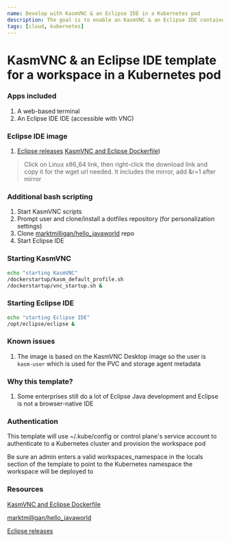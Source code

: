 ```yaml
---
name: Develop with KasmVNC & an Eclipse IDE in a Kubernetes pod
description: The goal is to enable an KasmVNC & an Eclipse IDE container for a browser experience
tags: [cloud, kubernetes]
---
```


# KasmVNC & an Eclipse IDE template for a workspace in a Kubernetes pod

### Apps included

1. A web-based terminal
1. An Eclipse IDE IDE (accessible with VNC)

### Eclipse IDE image

1. [Eclipse releases](https://download.eclipse.org/eclipse/downloads/) [KasmVNC and Eclipse Dockerfile](https://github.com/sharkymark/dockerfiles/tree/main/eclipse/kasm))

> Click on Linux x86_64 link, then right-click the download link and copy it for the wget url needed. It includes the mirror, add &r=1 after mirror

### Additional bash scripting

1. Start KasmVNC scripts
1. Prompt user and clone/install a dotfiles repository (for personalization settings)
1. Clone [marktmilligan/hello_javaworld](https://github.com/sharkymark/java_helloworld) repo
1. Start Eclipse IDE

### Starting KasmVNC

```sh
echo "starting KasmVNC"
/dockerstartup/kasm_default_profile.sh
/dockerstartup/vnc_startup.sh &
```

### Starting Eclipse IDE

```sh
echo "starting Eclipse IDE"
/opt/eclipse/eclipse &
```

### Known issues

1. The image is based on the KasmVNC Desktop image so the user is `kasm-user` which is used for the PVC and storage agent metadata

### Why this template?

1. Some enterprises still do a lot of Eclipse Java development and Eclipse is not a browser-native IDE

### Authentication

This template will use ~/.kube/config or control plane's service account to authenticate to a Kubernetes cluster and provision the workspace pod

Be sure an admin enters a valid workspaces_namespace in the locals section of the template to point to the Kubernetes namespace the workspace will be deployed to

### Resources

[KasmVNC and Eclipse Dockerfile](https://github.com/sharkymark/dockerfiles/tree/main/eclipse/kasm)

[marktmilligan/hello_javaworld](https://github.com/sharkymark/java_helloworld)

[Eclipse releases](https://download.eclipse.org/eclipse/downloads/)
